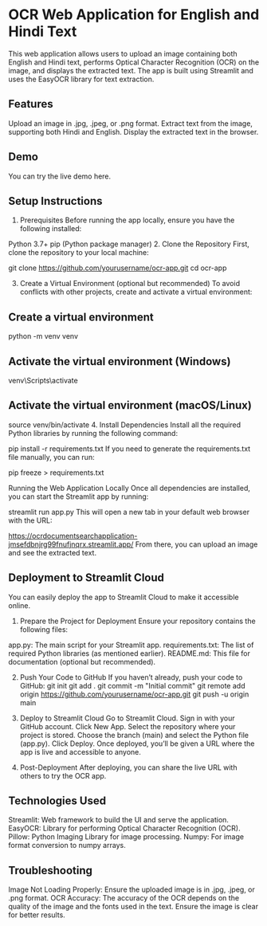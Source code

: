 # OCR Web Application for English and Hindi Text
This web application allows users to upload an image containing both English and Hindi text, performs Optical Character Recognition (OCR) on the image, and displays the extracted text. The app is built using Streamlit and uses the EasyOCR library for text extraction.

## Features
Upload an image in .jpg, .jpeg, or .png format.
Extract text from the image, supporting both Hindi and English.
Display the extracted text in the browser.

## Demo
You can try the live demo here.

## Setup Instructions
1. Prerequisites
Before running the app locally, ensure you have the following installed:

Python 3.7+
pip (Python package manager)
2. Clone the Repository
First, clone the repository to your local machine:

git clone https://github.com/yourusername/ocr-app.git
cd ocr-app

3. Create a Virtual Environment (optional but recommended)
To avoid conflicts with other projects, create and activate a virtual environment:

## Create a virtual environment
python -m venv venv

## Activate the virtual environment (Windows)
venv\Scripts\activate

## Activate the virtual environment (macOS/Linux)
source venv/bin/activate
4. Install Dependencies
Install all the required Python libraries by running the following command:

pip install -r requirements.txt
If you need to generate the requirements.txt file manually, you can run:

pip freeze > requirements.txt

Running the Web Application Locally
Once all dependencies are installed, you can start the Streamlit app by running:

streamlit run app.py
This will open a new tab in your default web browser with the URL:

https://ocrdocumentsearchapplication-jmsefdbnjrg99fnufjnqrx.streamlit.app/
From there, you can upload an image and see the extracted text.

## Deployment to Streamlit Cloud
You can easily deploy the app to Streamlit Cloud to make it accessible online.

1. Prepare the Project for Deployment
Ensure your repository contains the following files:

app.py: The main script for your Streamlit app.
requirements.txt: The list of required Python libraries (as mentioned earlier).
README.md: This file for documentation (optional but recommended).

2. Push Your Code to GitHub
If you haven’t already, push your code to GitHub:
git init
git add .
git commit -m "Initial commit"
git remote add origin https://github.com/yourusername/ocr-app.git
git push -u origin main
3. Deploy to Streamlit Cloud
Go to Streamlit Cloud.
Sign in with your GitHub account.
Click New App.
Select the repository where your project is stored.
Choose the branch (main) and select the Python file (app.py).
Click Deploy.
Once deployed, you’ll be given a URL where the app is live and accessible to anyone.

4. Post-Deployment
After deploying, you can share the live URL with others to try the OCR app.

## Technologies Used
Streamlit: Web framework to build the UI and serve the application.
EasyOCR: Library for performing Optical Character Recognition (OCR).
Pillow: Python Imaging Library for image processing.
Numpy: For image format conversion to numpy arrays.

## Troubleshooting
Image Not Loading Properly: Ensure the uploaded image is in .jpg, .jpeg, or .png format.
OCR Accuracy: The accuracy of the OCR depends on the quality of the image and the fonts used in the text. Ensure the image is clear for better results.

